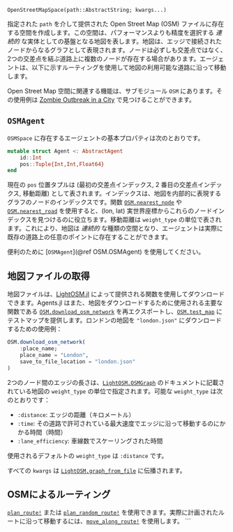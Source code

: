 ```
OpenStreetMapSpace(path::AbstractString; kwargs...)
```

指定された `path` を介して提供された Open Street Map (OSM) ファイルに存在する空間を作成します。この空間は、パフォーマンスよりも精度を選択する *連続的* な実体としての基盤となる地図を表します。地図は、エッジで接続されたノードからなるグラフとして表現されます。ノードは必ずしも交差点ではなく、2つの交差点を結ぶ道路上に複数のノードが存在する場合があります。エージェントは、以下に示すルーティングを使用して地図の利用可能な道路に沿って移動します。

Open Street Map 空間に関連する機能は、サブモジュール `OSM` にあります。その使用例は [Zombie Outbreak in a City](@ref) で見つけることができます。

## `OSMAgent`

`OSMSpace` に存在するエージェントの基本プロパティは次のとおりです。

```julia
mutable struct Agent <: AbstractAgent
    id::Int
    pos::Tuple{Int,Int,Float64}
end
```

現在の `pos` 位置タプルは (最初の交差点インデックス, 2 番目の交差点インデックス, 移動距離) として表されます。インデックスは、地図を内部的に表現するグラフのノードのインデックスです。関数 [`OSM.nearest_node`](@ref) や [`OSM.nearest_road`](@ref) を使用すると、(lon, lat) 実世界座標からこれらのノードインデックスを見つけるのに役立ちます。移動距離は `weight_type` の単位で表されます。これにより、地図は *連続的* な種類の空間となり、エージェントは実際に既存の道路上の任意のポイントに存在することができます。

便利のために [`OSMAgent`](@ref OSM.OSMAgent) を使用してください。

## 地図ファイルの取得

地図ファイルは、[LightOSM.jl](https://github.com/DeloitteDigitalAPAC/LightOSM.jl) によって提供される関数を使用してダウンロードできます。Agents.jl はまた、地図をダウンロードするために使用される主要な関数である [`OSM.download_osm_network`](@ref) を再エクスポートし、[`OSM.test_map`](@ref) にテストマップを提供します。ロンドンの地図を `"london.json"` にダウンロードするための使用例：

```julia
OSM.download_osm_network(
    :place_name;
    place_name = "London",
    save_to_file_location = "london.json"
)
```

2つのノード間のエッジの長さは、[`LightOSM.OSMGraph`](https://deloittedigitalapac.github.io/LightOSM.jl/docs/types/#LightOSM.OSMGraph) のドキュメントに記載されている地図の `weight_type` の単位で指定されます。可能な `weight_type` は次のとおりです：

  * `:distance`: エッジの距離（キロメートル）
  * `:time`: その道路で許可されている最大速度でエッジに沿って移動するのにかかる時間（時間）
  * `:lane_efficiency`: 車線数でスケーリングされた時間

使用されるデフォルトの `weight_type` は `:distance` です。

すべての `kwargs` は [`LightOSM.graph_from_file`](https://deloittedigitalapac.github.io/LightOSM.jl/docs/create_graph/#LightOSM.graph_from_file) に伝播されます。

## OSMによるルーティング

[`plan_route!`](@ref) または [`plan_random_route!`](@ref) を使用できます。実際に計画されたルートに沿って移動するには、[`move_along_route!`](@ref) を使用します。 ```
